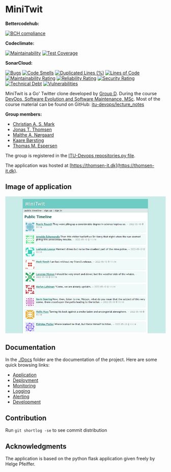 # MiniTwit 

**Bettercodehub:**

[![BCH compliance](https://bettercodehub.com/edge/badge/DevelOpsITU/MiniTwit?branch=main)](https://bettercodehub.com/)

**Codeclimate:**

[![Maintainability](https://api.codeclimate.com/v1/badges/84bd1bebd4e389e62861/maintainability)](https://codeclimate.com/github/DevelOpsITU/MiniTwit/maintainability)
[![Test Coverage](https://api.codeclimate.com/v1/badges/84bd1bebd4e389e62861/test_coverage)](https://codeclimate.com/github/DevelOpsITU/MiniTwit/test_coverage)

**SonarCloud:**

[![Bugs](https://sonarcloud.io/api/project_badges/measure?project=DevelOpsITU_MiniTwit&metric=bugs)](https://sonarcloud.io/summary/new_code?id=DevelOpsITU_MiniTwit)
[![Code Smells](https://sonarcloud.io/api/project_badges/measure?project=DevelOpsITU_MiniTwit&metric=code_smells)](https://sonarcloud.io/summary/new_code?id=DevelOpsITU_MiniTwit)
[![Duplicated Lines (%)](https://sonarcloud.io/api/project_badges/measure?project=DevelOpsITU_MiniTwit&metric=duplicated_lines_density)](https://sonarcloud.io/summary/new_code?id=DevelOpsITU_MiniTwit)
[![Lines of Code](https://sonarcloud.io/api/project_badges/measure?project=DevelOpsITU_MiniTwit&metric=ncloc)](https://sonarcloud.io/summary/new_code?id=DevelOpsITU_MiniTwit)
[![Maintainability Rating](https://sonarcloud.io/api/project_badges/measure?project=DevelOpsITU_MiniTwit&metric=sqale_rating)](https://sonarcloud.io/summary/new_code?id=DevelOpsITU_MiniTwit)
[![Reliability Rating](https://sonarcloud.io/api/project_badges/measure?project=DevelOpsITU_MiniTwit&metric=reliability_rating)](https://sonarcloud.io/summary/new_code?id=DevelOpsITU_MiniTwit)
[![Security Rating](https://sonarcloud.io/api/project_badges/measure?project=DevelOpsITU_MiniTwit&metric=security_rating)](https://sonarcloud.io/summary/new_code?id=DevelOpsITU_MiniTwit)
[![Technical Debt](https://sonarcloud.io/api/project_badges/measure?project=DevelOpsITU_MiniTwit&metric=sqale_index)](https://sonarcloud.io/summary/new_code?id=DevelOpsITU_MiniTwit)
[![Vulnerabilities](https://sonarcloud.io/api/project_badges/measure?project=DevelOpsITU_MiniTwit&metric=vulnerabilities)](https://sonarcloud.io/summary/new_code?id=DevelOpsITU_MiniTwit)

MiniTwit is a Go' Twitter clone developed by [Group D](https://github.com/DevelOpsITU). 
During the course [DevOps, Software Evolution and Software Maintenance, MSc](https://learnit.itu.dk/local/coursebase/view.php?ciid=909).
Most of the course material can be found on GitHub: [itu-devops/lecture_notes](https://github.com/itu-devops/lecture_notes/tree/e44664f50c8b0ffb30a77a29e305df3f6750d5d4)

**Group members:**

- [Christian A. S. Mark](calm@itu.dk) 
- [Jonas T. Thomsen](jtth@itu.dk) 
- [Malthe A. Nørgaard](asno@itu.dk) 
- [Kaare Børsting](boer@itu.dk) 
- [Thomas M. Espersen](tesp@itu.dk)

The group is registered in the [ITU-Devops repositories.py file](https://github.com/itu-devops/lecture_notes/blob/master/repositories.py#L23,L29).

The application was hosted at [https://thomsen-it.dk](https://thomsen-it.dk).

## Image of application

![](./Docs/Images/Minitwit-Public.png)

## Documentation

In the [./Docs](./Docs) folder are the documentation of the project. Here are some quick browsing links:

- [Application](./Docs/Application)
- [Deployment](./Docs/Deployment)
- [Monitoring](./Docs/Monitoring)
- [Logging](./Docs/Logging)
- [Alerting](./Docs/Alerting)
- [Development](./Docs/Development)


## Contribution

Run `git shortlog -se` to see commit distribution


## Acknowledgments

The application is based on the python flask application given freely by Helge Pfeiffer.